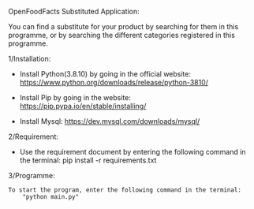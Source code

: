 OpenFoodFacts Substituted Application:

You can find a substitute for your product by searching for them in this programme,
or by searching the different categories registered in this programme.


1/Installation:

  - Install Python(3.8.10) by going in the official website:
        https://www.python.org/downloads/release/python-3810/

  - Install Pip by going in the website:
        https://pip.pypa.io/en/stable/installing/

  - Install Mysql:
        https://dev.mysql.com/downloads/mysql/


2/Requirement:

  - Use the requirement document by entering the following command in the terminal:
        pip install -r requirements.txt

3/Programme:

    To start the program, enter the following command in the terminal:
        "python main.py"
